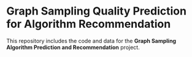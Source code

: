 # Graph Sampling Quality Prediction for Algorithm Recommendation


This repository includes the code and data for the **Graph Sampling Algorithm Prediction and Recommendation** project.
